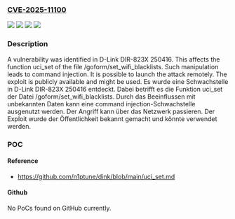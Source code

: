 ### [CVE-2025-11100](https://cve.mitre.org/cgi-bin/cvename.cgi?name=CVE-2025-11100)
![](https://img.shields.io/static/v1?label=Product&message=DIR-823X&color=blue)
![](https://img.shields.io/static/v1?label=Version&message=250416%20&color=brightgreen)
![](https://img.shields.io/static/v1?label=Vulnerability&message=Command%20Injection&color=brightgreen)
![](https://img.shields.io/static/v1?label=Vulnerability&message=Injection&color=brightgreen)

### Description

A vulnerability was identified in D-Link DIR-823X 250416. This affects the function uci_set of the file /goform/set_wifi_blacklists. Such manipulation leads to command injection. It is possible to launch the attack remotely. The exploit is publicly available and might be used.
Es wurde eine Schwachstelle in D-Link DIR-823X 250416 entdeckt. Dabei betrifft es die Funktion uci_set der Datei /goform/set_wifi_blacklists. Durch das Beeinflussen mit unbekannten Daten kann eine command injection-Schwachstelle ausgenutzt werden. Der Angriff kann über das Netzwerk passieren. Der Exploit wurde der Öffentlichkeit bekannt gemacht und könnte verwendet werden.

### POC

#### Reference
- https://github.com/n1ptune/dink/blob/main/uci_set.md

#### Github
No PoCs found on GitHub currently.

